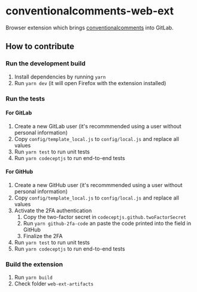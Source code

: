 # conventionalcomments-web-ext

Browser extension which brings [conventionalcomments](https://conventionalcomments.org/) into GitLab.

## How to contribute

### Run the development build

1. Install dependencies by running `yarn`
1. Run `yarn dev` (it will open Firefox with the extension installed)

### Run the tests

#### For GitLab

1. Create a new GitLab user (it's recommmended using a user without personal information)
1. Copy `config/template_local.js` to `config/local.js` and replace all values
1. Run `yarn test` to run unit tests
1. Run `yarn codeceptjs` to run end-to-end tests

#### For GitHub

1. Create a new GitHub user (it's recommmended using a user without personal information)
1. Copy `config/template_local.js` to `config/local.js` and replace all values
1. Activate the 2FA authentication
   1. Copy the two-factor secret in `codeceptjs.github.twoFactorSecret`
   1. Run `yarn github-2fa-code` an paste the code printed into the field in GitHub
   1. Finalize the 2FA
1. Run `yarn test` to run unit tests
1. Run `yarn codeceptjs` to run end-to-end tests

### Build the extension

1. Run `yarn build`
1. Check folder `web-ext-artifacts`
